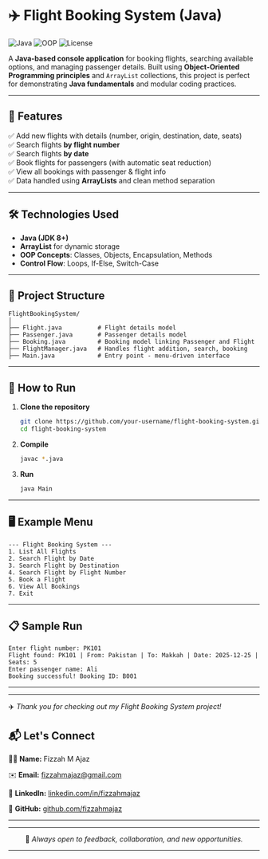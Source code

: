# ✈️ Flight Booking System (Java)

![Java](https://img.shields.io/badge/Java-8%2B-blue?logo=java&logoColor=white)
![OOP](https://img.shields.io/badge/Concepts-OOP-orange)
![License](https://img.shields.io/badge/License-MIT-green)

A **Java-based console application** for booking flights, searching available options, and managing passenger details. Built using **Object-Oriented Programming principles** and `ArrayList` collections, this project is perfect for demonstrating **Java fundamentals** and modular coding practices.

---

## 📌 Features
✅ Add new flights with details (number, origin, destination, date, seats)  
✅ Search flights **by flight number**  
✅ Search flights **by date**  
✅ Book flights for passengers (with automatic seat reduction)  
✅ View all bookings with passenger & flight info  
✅ Data handled using **ArrayLists** and clean method separation  

---

## 🛠 Technologies Used
- **Java (JDK 8+)**
- **ArrayList** for dynamic storage
- **OOP Concepts**: Classes, Objects, Encapsulation, Methods
- **Control Flow**: Loops, If-Else, Switch-Case

---

## 📂 Project Structure
```
FlightBookingSystem/
│
├── Flight.java          # Flight details model
├── Passenger.java       # Passenger details model
├── Booking.java         # Booking model linking Passenger and Flight
├── FlightManager.java   # Handles flight addition, search, booking
├── Main.java            # Entry point - menu-driven interface
```

---

## 🚀 How to Run
1. **Clone the repository**
   ```bash
   git clone https://github.com/your-username/flight-booking-system.git
   cd flight-booking-system
   ```
2. **Compile**
   ```bash
   javac *.java
   ```
3. **Run**
   ```bash
   java Main
   ```

---

## 🖥 Example Menu
```
--- Flight Booking System ---
1. List All Flights
2. Search Flight by Date
3. Search Flight by Destination
4. Search Flight by Flight Number
5. Book a Flight
6. View All Bookings
7. Exit
```

---

## 📋 Sample Run
```
Enter flight number: PK101
Flight found: PK101 | From: Pakistan | To: Makkah | Date: 2025-12-25 | Seats: 5
Enter passenger name: Ali
Booking successful! Booking ID: B001
```

---

---

✈️ *Thank you for checking out my Flight Booking System project!*   

## 📬 Let's Connect

💁‍♀️ **Name:** Fizzah M Ajaz  

✉️ **Email:** [fizzahmajaz@gmail.com](mailto:fizzahmajaz@gmail.com)  

💼 **LinkedIn:** [linkedin.com/in/fizzahmajaz](https://linkedin.com/in/fizzahmajaz)  

🐙 **GitHub:** [github.com/fizzahmajaz](https://github.com/fizzahmajaz)  

---

---

<p align="center">
  💬 <i>Always open to feedback, collaboration, and new opportunities.</i>
</p>

---






